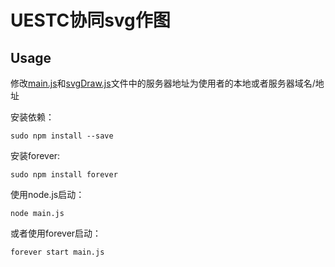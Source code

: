 # UESTC协同svg作图

## Usage

修改[main.js](main.js)和[svgDraw.js](js/svgDraw.js)文件中的服务器地址为使用者的本地或者服务器域名/地址

安装依赖：

``
sudo npm install --save
``

安装forever:

``
sudo npm install forever
``

使用node.js启动：

``
node main.js
``

或者使用forever启动：

``
forever start main.js
``

